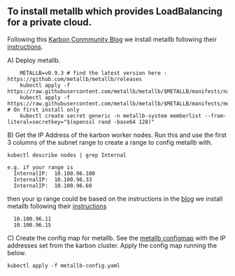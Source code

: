 ## To install metallb which provides LoadBalancing for a private cloud.
Following this [Karbon Conmmunity Blog](https://next.nutanix.com/architectural-best-practices-74/utilizing-metallb-to-provide-loadbalancer-services-for-nutanix-karbon-32966) we install metallb following their [instructions](https://metallb.universe.tf/installation/#installation-by-manifest).

A) Deploy metallb.

```
    METALLB=v0.9.3 # find the latest version here : https://github.com/metallb/metallb/releases
    kubectl apply -f https://raw.githubusercontent.com/metallb/metallb/$METALLB/manifests/namespace.yaml
    kubectl apply -f https://raw.githubusercontent.com/metallb/metallb/$METALLB/manifests/metallb.yaml
# On first install only
    kubectl create secret generic -n metallb-system memberlist --from-literal=secretkey="$(openssl rand -base64 128)"
```

B) Get the IP Address of the karbon worker nodes.
Run this and use the first 3 columns of the subnet range to create a range to config metallb with.
```
kubectl describe nodes | grep Internal 
```
```
e.g. if your range is 
  InternalIP:  10.100.96.100
  InternalIP:  10.100.96.33
  InternalIP:  10.100.96.60
```
  
then your ip range could be based on the instructions in the [blog](https://next.nutanix.com/architectural-best-practices-74/utilizing-metallb-to-provide-loadbalancer-services-for-nutanix-karbon-32966) we install metallb following their [instructions](https://metallb.universe.tf/installation/#installation-by-manifest)
```
  10.100.96.11
  10.100.96.15

```
C) Create the config map for metallb.
See the [metallb configmap](metallb-config.yaml) with the IP addresses set from the karbon cluster.
Apply the config map running the below.
```
kubectl apply -f metallb-config.yaml
```
